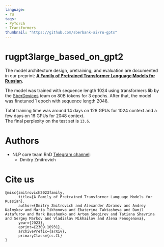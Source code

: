 ```yaml
---
language:
- ru
tags:
- PyTorch
- Transformers
thumbnail: "https://github.com/sberbank-ai/ru-gpts"
---
```


# rugpt3large\_based\_on\_gpt2
The model architecture design, pretraining, and evaluation are documented in our preprint: [**A Family of Pretrained Transformer Language Models for Russian**](https://arxiv.org/abs/2309.10931).

The model was trained with sequence length 1024 using transformers lib by the [SberDevices](https://sberdevices.ru/) team on 80B tokens for 3 epochs. After that, the model was finetuned 1 epoch with sequence length 2048. 

Total training time was around 14 days on 128 GPUs for 1024 context and a few days on 16 GPUs for 2048 context.  
The final perplexity on the test set is `13.6`.

# Authors
+ NLP core team RnD [Telegram channel](https://t.me/nlpcoreteam):
  + Dmitry Zmitrovich
 
# Cite us
```
@misc{zmitrovich2023family,
      title={A Family of Pretrained Transformer Language Models for Russian}, 
      author={Dmitry Zmitrovich and Alexander Abramov and Andrey Kalmykov and Maria Tikhonova and Ekaterina Taktasheva and Danil Astafurov and Mark Baushenko and Artem Snegirev and Tatiana Shavrina and Sergey Markov and Vladislav Mikhailov and Alena Fenogenova},
      year={2023},
      eprint={2309.10931},
      archivePrefix={arXiv},
      primaryClass={cs.CL}
}
```